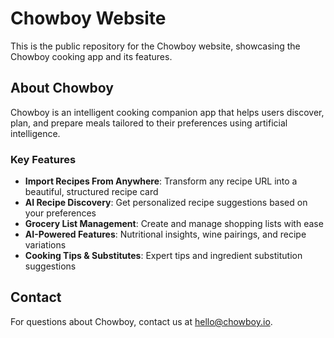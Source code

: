 # Chowboy Website

This is the public repository for the Chowboy website, showcasing the Chowboy cooking app and its features.

## About Chowboy

Chowboy is an intelligent cooking companion app that helps users discover, plan, and prepare meals tailored to their preferences using artificial intelligence.

### Key Features

- **Import Recipes From Anywhere**: Transform any recipe URL into a beautiful, structured recipe card
- **AI Recipe Discovery**: Get personalized recipe suggestions based on your preferences
- **Grocery List Management**: Create and manage shopping lists with ease
- **AI-Powered Features**: Nutritional insights, wine pairings, and recipe variations
- **Cooking Tips & Substitutes**: Expert tips and ingredient substitution suggestions

## Contact

For questions about Chowboy, contact us at hello@chowboy.io.
